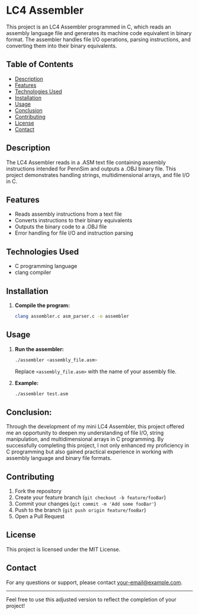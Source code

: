 # LC4 Assembler

This project is an LC4 Assembler programmed in C, which reads an assembly language file and generates its machine code equivalent in binary format. The assembler handles file I/O operations, parsing instructions, and converting them into their binary equivalents.

## Table of Contents
- [Description](#description)
- [Features](#features)
- [Technologies Used](#technologies-used)
- [Installation](#installation)
- [Usage](#usage)
- [Conclusion](#conclusion)
- [Contributing](#contributing)
- [License](#license)
- [Contact](#contact)

## Description
The LC4 Assembler reads in a .ASM text file containing assembly instructions intended for PennSim and outputs a .OBJ binary file. This project demonstrates handling strings, multidimensional arrays, and file I/O in C.

## Features
- Reads assembly instructions from a text file
- Converts instructions to their binary equivalents
- Outputs the binary code to a .OBJ file
- Error handling for file I/O and instruction parsing

## Technologies Used
- C programming language
- clang compiler

## Installation
1. **Compile the program:**
    ```sh
    clang assembler.c asm_parser.c -o assembler
    ```

## Usage
1. **Run the assembler:**
    ```sh
    ./assembler <assembly_file.asm>
    ```
   Replace `<assembly_file.asm>` with the name of your assembly file.

2. **Example:**
    ```sh
    ./assembler test.asm
    ```

## Conclusion:

Through the development of my mini LC4 Assembler, this project offered me an opportunity to deepen my understanding of file I/O, string manipulation, and multidimensional arrays in C programming. By successfully completing this project, I not only enhanced my proficiency in C programming but also gained practical experience in working with assembly language and binary file formats.

## Contributing
1. Fork the repository
2. Create your feature branch (`git checkout -b feature/fooBar`)
3. Commit your changes (`git commit -m 'Add some fooBar'`)
4. Push to the branch (`git push origin feature/fooBar`)
5. Open a Pull Request

## License
This project is licensed under the MIT License.

## Contact
For any questions or support, please contact [your-email@example.com](mailto:your-email@example.com).

---

Feel free to use this adjusted version to reflect the completion of your project!
